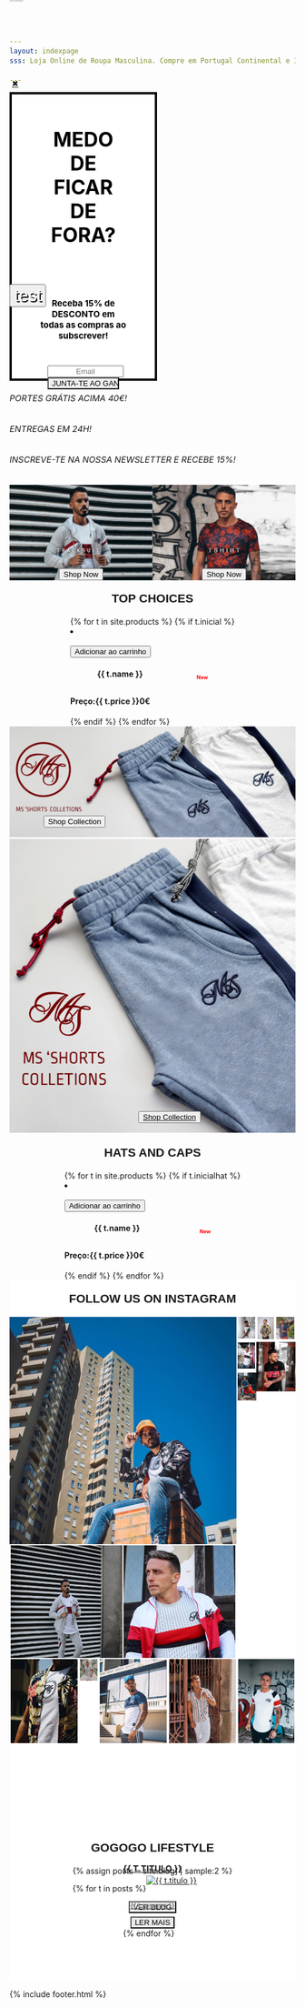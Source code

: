 ```yaml
---
layout: indexpage
sss: Loja Online de Roupa Masculina. Compre em Portugal Continental e Ilhas T-shirts, Camisas, Polos, Casacos e muito mais. Portes grátis para compras superiores a 40€. Encontre a roupa da moda que procura! 

---
```

<div class="popcontain" style="width:100%;">
 <div class="row pop-up" style="width: 50%;">
        <div class="box small-6 large-centered" style="display: flex;
        flex-direction: column;width: 100%;justify-content: center; height: 500px;background-color: white; border: 4px solid black;">
            <a href="#" class="close-button">&#10006;</a>
        <h2 class="textbot sete" style="width:60%;font-size:35px; color: black;align-self: center;padding: 20px 20px 20px 20px;text-align: center;">MEDO DE FICAR DE FORA?</h2>
        <h2 class="textbot" style="width:60%;font-size:15px; color: black;align-self: center;padding: 20px 20px 20px 20px;text-align: center;">Receba <bold>15% de DESCONTO</bold> em todas as compras ao subscrever!</h2>
<form action="/obrigado" class="newsletter" style="margin-bottom: 10px; margin-top: 10px;align-self: center;width:50%;display: flex;flex-direction: column;" name="contact" method="POST" data-netlify="true">
    <input class="placek" style="width:100%;text-align: center;" type="email" name="contact" placeholder="Email">
    <input  style="text-align: center;-webkit-appearance: none;" class="certosoquenao" type="submit" name="contact" value="JUNTA-TE AO GANG!">
</form>  
        </div>
    </div>
</div>


<div id="overlay" class="cover blur-in">
    <div id="slider" style="display: block;">
  <div>
    <h6 class="textflow" style="font-size: 15px;">PORTES GRÁTIS ACIMA 40€!</h6> 
  </div>
  <div>
    <h6 class="textflow" style="font-size: 15px;">ENTREGAS EM 24H!</h6>
  </div>
  <div>
    <h6 class="textflow" style="font-size: 15px;">INSCREVE-TE NA NOSSA NEWSLETTER E RECEBE 15%!</h6>  
  </div>
                
</div> 
<h1 style="font-size: 1px;z-index: -200; position: absolute; top: 0;">GOGOGO Store - Loja Online de Roupa Masculina</h1>
<div class="wrapper">
  <div class="carousel">
    <div class="inner" style="">
<a href="{{ site.url }}/saldos" class="slide active">
  <div class="slidek">
  <button class="newcl" style="font-family: 'Montserrat', sans-serif;
    position: absolute;
    top: 500px;
    color: white;
    display: flex;
    text-align: center;
    align-items: center;font-size: 30px;justify-content: center;text-shadow: 2px 2px black;">test</button></div></a>
<a href="{{ site.url }}/camisas" class="slide">
  <p class="newcl" style="font-family: 'Montserrat', sans-serif;
    height: 100vh;
    position: absolute;
    top: -50px;
    color: white;
    width: 100%;
    display: flex;
    text-align: center;
    align-items: center;font-size: 30px;justify-content: center;text-shadow: 2px 2px black;"></p>
<p class="bottext" style="font-family: 'Playfair Display', serif;
    height: 100vh;
    position: absolute;
    top: 0;
    color: white;
    width: 100%;
    display: flex;
    text-align: center;
    align-items: center;font-size: 60px;justify-content: center;text-shadow: 2px 2px black;"></p></a>
    <a href="{{ site.url }}/camisas" class="slide">
  <p class="newcl" style="font-family: 'Montserrat', sans-serif;
  font-weight: thin !important;
    height: 100vh;
    position: absolute;
    top: -50px;
    color: white;
    width: 100%;
    display: flex;
    text-align: center;
    align-items: center;font-size: 30px;justify-content: center;"></p>
<p class="bottext" style="font-family: 'Playfair Display', serif;
    height: 100vh;
    position: absolute;
    top: 0;
    color: white;
    width: 100%;
    display: flex;
    text-align: center;
    align-items: center;font-size: 60px;justify-content: center;"></p></a>
    </div>

  </div>
</div>
<div class="themiddle" style="display: flex; width: 100%;">
<a style="" href="{{ site.url }}/fatosdetreino">
  <div style="display: flex; position: relative;">
  <img style="align-self: center; width: 100%; height: ;" src="/assets/images/trash.jpg">
  <div style="position: absolute; display: flex; justify-content: flex-end; flex-direction: column; height: 100%; width: 100%;"><button class="submite" style="align-self: center;" onclick="location.href='{{ site.url }}/fatosdetreino/'">Shop Now</button>
  </div>
</div>
</a>
<a href="{{ site.url }}/tshirts">
  <div style="display: flex; position: relative;">
  <img style="align-self: center; width: 100%; height: ;" src="/assets/images/fotobaixosegundamo.jpg">
 <div style="position: absolute; display: flex; justify-content: flex-end; flex-direction: column; height: 100%; width: 100%;"><button class="submite" style="align-self: center;" onclick="location.href='{{ site.url }}/tshirts/'">Shop Now</button>
  </div>
</div>
</a>
</div>
<h2 style="  text-align: center;text-transform: uppercase;margin: 20px 0 20px 0;     font-family: 'Ropa Sans', sans-serif !important;
">TOP CHOICES</h2>
<div style="    justify-content: center; display: flex;" class="sliderx" id="sliderx">
<div class="displayprod slidex" id="slidex" style="">
  {% for t in site.products %}
  {% if t.inicial %}
   <li data-oozer-filter="{{ t.att }} {{ t.color[0] }} {{ t.color[1] }} {{ t.discrip }}" class="prod item">
  <div class="productplace" >
  <a href="{{ site.url }}/products/{{ t.categoria }}/{{ t.att }}/{{ t.link }}"><img class="productimage" src="{{ t.image }}" data-src="{{ t.image }}" data-hover="{{ t.sec }}" alt=""></a>
    <div class="btn">
      <button class="snipcart-add-item thisbtn"
    data-item-id="{{ t.id }}"
    data-item-name="{{ t.name }}"
    data-item-price="{{ t.price }}"
    data-item-weight="{{ t.weight }}"
    data-item-custom2-name="Tamanho"
    data-item-custom2-options="S|M|L|XL"
    data-item-custom2-required="true"
    data-item-custom3-name="Cor"
    data-item-custom3-options="{{ t.color[0] }}"
    data-item-custom3-required="True"
    data-item-quantity="1"
    data-item-url="{{ site.url }}/products/{{ t.categoria }}/{{ t.att }}/{{ t.link }}"
    data-item-description="{{ t.gene }}"
    data-item-image="{{ t.image }}">
    Adicionar ao carrinho   
</button>
<h4 class="h4name" style="display: flex;justify-content: space-around;" data-position="{{ t.price }}">{{ t.name }}<p style="color:red;font-size: 9px;">New</p></h4>
      <h4 class="h4price" data-position="{{ t.price }}">Preço:{{ t.price }}0€</h4>
  {% endif %}
  {% endfor %}
</div>
</div>
</li>
</div>
</div>


<a class="botdis" onclick="location.href='{{ site.url }}/calcoes/'" style="z-index: 2; width: 100%;">
    <div style="display: flex; position: relative;">
  <img onclick="location.href='{{ site.url }}/calcoes/'" style="align-self: center; width: 100%;" src="/assets/images/olaomeunomearnaldo.jpg">
   <div style="position: absolute; display: flex; justify-content: flex-end; flex-direction: column; height: 100%; width: 100%;"><a href="{{ site.url }}/calcoes/" style="z-index: 3;"><button class="submite mobks" style="z-index: 3; align-self: flex-start; margin: 0 0 20px 60px;" onclick="location.href='{{ site.url }}/calcoes/'">Shop Collection</button></a>
  </div>
</div>
</a>

<a class="botmob" onclick="location.href='{{ site.url }}/calcoes/'" style="z-index: 2; width: 100%;">
    <div style="display: flex; position: relative;">
  <img onclick="location.href='{{ site.url }}/calcoes/'" style="align-self: center; width: 100%;" src="/assets/images/olaomeunomearnaldomo.jpg">
   <div style="position: absolute; display: flex; justify-content: flex-end; flex-direction: column; height: 100%; width: 100%;"><a href="{{ site.url }}/calcoes/" style="z-index: 3; display: flex;
    justify-content: center;"><button class="another submite" style="z-index: 3; align-self: flex-start; margin: 0 0 20px 60px;" onclick="location.href='{{ site.url }}/calcoes/'">Shop Collection</button></a>
  </div>
</div>
</a>

<h2 style="  text-align: center;text-transform: uppercase;margin: 20px 0 20px 0;     font-family: 'Ropa Sans', sans-serif !important;
">Hats and Caps</h2>
<div style="    justify-content: center; display: flex;" class="sliderx" id="sliderx">
<div class="displayprod slidex" id="slidex" style="">
  {% for t in site.products %}
  {% if t.inicialhat %}
   <li data-oozer-filter="{{ t.att }} {{ t.color[0] }} {{ t.color[1] }} {{ t.discrip }}" class="prod item">
  <div class="productplace" >
  <a href="{{ site.url }}/products/{{ t.categoria }}/{{ t.att }}/{{ t.link }}"><img class="productimage" src="{{ t.image }}" data-src="{{ t.image }}" data-hover="{{ t.sec }}" alt=""></a>
    <div class="btn">
      <button class="snipcart-add-item thisbtn"
    data-item-id="{{ t.id }}"
    data-item-name="{{ t.name }}"
    data-item-price="{{ t.price }}"
    data-item-weight="{{ t.weight }}"
    data-item-custom2-name="Tamanho"
    data-item-custom2-options="S|M|L|XL"
    data-item-custom2-required="true"
    data-item-custom3-name="Cor"
    data-item-custom3-options="{{ t.color[0] }}"
    data-item-custom3-required="True"
    data-item-quantity="1"
    data-item-url="{{ site.url }}/products/{{ t.categoria }}/{{ t.att }}/{{ t.link }}"
    data-item-description="{{ t.gene }}"
    data-item-image="{{ t.image }}">
    Adicionar ao carrinho   
</button>
<h4 class="h4name" style="display: flex;justify-content: space-around;" data-position="{{ t.price }}">{{ t.name }}<p style="color:red;font-size: 9px;">New</p></h4>
      <h4 class="h4price" data-position="{{ t.price }}">Preço:{{ t.price }}0€</h4>
  {% endif %}
  {% endfor %}
</div>
</div>
</li>
</div>
</div>



<div class="instagramdesk" style=" flex-wrap: wrap; width: 100%; justify-content: space-between; display: flex;">

<div style="   background-color: white;
    justify-content: center;
    align-items: center;
    width: 100%; display: flex;  flex-direction: column;">
  <h2 style="  text-align: center;text-transform: uppercase;margin: 20px 0 20px 0;     font-family: 'Ropa Sans', sans-serif !important;
">FOLLOW US ON INSTAGRAM</h2>

<div style="display: flex; flex-direction: column;">
  <div style="display: flex; width: 100%">

<div style="display: flex; flex-direction: column;">

<div style=" flex-direction: column; position: relative; flex-shrink: 0; overflow: hidden; width: 400px; height: 400px;" >
  <a  href="https://www.instagram.com/p/Bz8I1xElxx9/"><img class="instsapic" style="width: 100%;" src="assets/images/chamine.jpg"></a>
</div>

<div style="display: flex; flex-direction: column;">

<div style="display: flex; flex-direction: column;">

  <div style="display: flex;">

<div style=" margin: 2px 0 2px 2px; position: relative;  overflow: hidden; width: 197px; height: 198px;" >
  <a  href="https://www.instagram.com/p/B0GYDfelwlN/"><img class="instsapic" style="width: 100%;" src="assets/images/fatodet.jpg"></a>
</div>

<div style=" margin: 2px 0 2px 2px; position: relative;  overflow: hidden; width: 197px; height: 198px;" >
  <a  href="https://www.instagram.com/p/BzK84DcH8mX/"><img class="instsapic" style="width: 100%;" src="assets/images/freddecasaco.jpg"></a>
</div>

</div>



</div>

</div>


</div>


<div style="display: flex; flex-direction: column;">

<div style=" margin: 0 2px 2px 2px; position: relative; overflow: hidden;   width: auto;
  height: auto; max-width: 197px; max-height: 198px;" >
  <a  href="https://www.instagram.com/p/ByFU_RwHLeA/"><img class="instsapic" style="width: 100%;" src="assets/images/italiaaaa.jpg"></a>
</div>


<div style=" margin: 2px; position: relative; overflow: hidden;   width: auto;
  height: auto; max-width: 197px; max-height: 198px;" >
  <a  href="https://www.instagram.com/p/ByIH38on-qr/"><img class="instsapic" style="width: 100%;" src="assets/images/polix.jpg"></a>
</div>


<div style=" margin: 2px 0 2px 2px; position: relative;  overflow: hidden;  width: auto;
  height: auto;  max-width: 197px; max-height: 198px;" >
  <a  href="https://www.instagram.com/p/BykOInEH38p/"><img class="instsapic" style="width: 100%;" src="assets/images/motasmotas.jpg"></a>
</div>


</div>


<div class="nothing" style="display: flex; flex-direction: column;">


<div style="display: flex;">

<div style=" margin: 0 2px 2px 2px;  position: relative; overflow: hidden;   width: auto;
  height: auto;  max-width: 197px; max-height: 198px;" >
  <a  href="https://www.instagram.com/p/BxujlFhnr6n/"><img class="instsapic" style="width: 100%;" src="assets/images/fred.jpg"></a>
</div>

<div style="  margin: 0 2px 2px 2px;  position: relative; overflow: hidden;   width: auto;
  height: auto; max-width: 197px; max-height: 198px;" >
  <a  href="https://www.instagram.com/p/BzsRtLBnrEV/"><img class="instsapic" style="width: 100%;" src="assets/images/tulio.jpg"></a>

</div>
</div>

<div style="  position: relative;  overflow: hidden;  width: auto;
  height: auto; max-width: 400px; max-height: 400px;" >
  <a  href="https://www.instagram.com/p/By0CBMyndwE/"><img class="instsapic" style="width: 100%;" src="assets/images/roseblack.jpg"></a>
</div>


</div>
</div>
<div style="display: flex;">

<div style="  margin: 0 2px 2px 2px;  position: relative; overflow: hidden;   width: auto;
  height: auto; max-width: 197px; max-height: 198px;" >
  <a  href="https://www.instagram.com/p/Bz0c_e7Fatn/"><img class="instsapic" style="width: 100%;" src="assets/images/closeup.jpg"></a>
</div>


<div style="  margin: 0 2px 2px 2px;  position: relative; overflow: hidden; width: 197px; height: 198px;" >
  <a  href="https://www.instagram.com/p/Byu6uJzHl6x/"><img class="instsapic" style="width: 100%;" src="assets/images/thetulio.jpg"></a>
</div>


<div style="  margin: 0 2px 2px 2px;  position: relative; overflow: hidden;   width: auto;
  height: auto; max-width: 197px; max-height: 198px;" >
  <a  href="https://www.instagram.com/p/Bz-6qkelrLY/"><img class="instsapic" style="width: 100%;" src="assets/images/casino.jpg"></a>
</div>


<div style="  margin: 0 2px 2px 2px;  position: relative; overflow: hidden;  width: auto;
  height: auto; max-width: 197px; max-height: 198px;" >
  <a  href="https://www.instagram.com/p/B0TYTw2lNqn/"><img class="instsapic" style="width: 100%;" src="assets/images/reil.jpg"></a>
</div>

<div style="  margin: 0 2px 2px 2px;  position: relative; overflow: hidden;  width: auto;
  height: auto; max-width: 197px; max-height: 198px;" >
  <a  href="https://www.instagram.com/p/ByVIfsnHVc7/"><img class="instsapic" style="width: 100%;" src="assets/images/beststar.jpg"></a>
</div>

<div>

</div>

</div>

</div>
</div>
<div style="    padding: 100px; width: 100%;   flex-direction: column; display: flex; background-color: white;">
<h2 style="  text-align: center;text-transform: uppercase;margin: 20px 0 20px 0;  display: block;   font-family: 'Ropa Sans', sans-serif !important;
">GOGOGO LIFESTYLE</h2>



<div style="position: relative;">

<div style="display: flex; flex-wrap: wrap;     justify-content: center;">
 {% assign posts = site.blog] | sample:2 %}

{% for t in posts %}

<a style="width: 50%;" href="{{ site.url }}/blog/{{ t.link }}">
  <img style="width: 100%;" class="" src="{{ t.img }}" alt="{{ t.titulo }}">
</a>
<div style="position: absolute; z-index: 20; display: flex; justify-content: center; align-self: center; flex-direction: column; margin-top: 20px;">
    <div style=" font-size: 10px;    font-size: 10px; flex-direction: column; margin-top: 20px;
    display: flex;
    flex-direction: column;
    justify-content: center;
    align-items: center;" class="">
      <a href="{{ site.url }}/blog/{{ t.link }}"><h2 class="" style="text-transform: uppercase;">{{ t.titulo }}</h2></a>
           <a style="margin-top: 20px;" href="{{ site.url }}/blog/{{ t.link }}"> <h3 class="" style="color: gray;">{{ t.resumo }}</h3></a>
    </div>
    <div style="display: flex; justify-content: center;">
    <a href="{{ site.url }}/blog/{{ t.link }}" style="z-index: 3;"><button class="submite mobks" style="background-color: #E8E8E8; z-index: 3; align-self: flex-start; " onclick="location.href='{{ site.url }}/blog/{{ t.link }}'">LER MAIS</button></a>
  </div>
{% endfor %}
</div>
</div>
</div>
    <div style="display: flex; justify-content: center;">
    <a href="{{ site.url }}/blog" style="z-index: 3;"><button class="submite mobks" style="background-color: #E8E8E8; z-index: 3; align-self: flex-start; " onclick="location.href='{{ site.url }}/blog'">VER BLOG</button></a>
  </div>
</div>

</div>

<div class="instagrammobile" style="flex-wrap: wrap; display: none;">
<div class="" style="   background-color: #f1f1f1;
    justify-content: center;
    align-items: center;
    width: 100%; display: flex;  flex-direction: column;">


  <h2 style="  text-align: center;text-transform: uppercase;margin: 20px 0 20px 0;     font-family: 'Ropa Sans', sans-serif !important;
">FOLLOW US ON INSTAGRAM</h2>


<div style=" flex-direction: column; position: relative; flex-shrink: 0; overflow: hidden;width: 100%;" >
  <a  href="https://www.instagram.com/p/Bz8I1xElxx9/"><img class="instsapic" style="width: 100%;" src="assets/images/chamine.jpg"></a>
</div>

<div class="loletc" style="display: flex; justify-content: center;align-items: center;">

<div style=" position: relative;  overflow: hidden; width: 100%;" >
  <a  href="https://www.instagram.com/p/ByIH38on-qr/"><img class="instsapic" style="width: 100%;" src="assets/images/polix.jpg"></a>
</div>


<div style="  position: relative;  overflow: hidden; width: 120%;" >
  <a  href="https://www.instagram.com/p/BzsRtLBnrEV/"><img class="instsapic" style="width: 100%;" src="assets/images/tulio.jpg"></a>
</div>



</div>


<div style="  position: relative;  overflow: hidden; width: 100%;" >
  <a  href="https://www.instagram.com/p/By0CBMyndwE/"><img class="instsapic" style="width: 100%;" src="assets/images/roseblack.jpg"></a>
</div>


</div>

<div style="      flex-direction: column;  padding: 35px; width: 100%;   flex-direction: column; display: flex; background-color: white;">
<h2 style="  text-align: center;text-transform: uppercase;margin: 0px 0 20px 0;  display: block;   font-family: 'Ropa Sans', sans-serif !important;
">GOGOGO LIFESTYLE</h2>


<div style="position: relative;">

<div style="display: flex; flex-wrap: wrap;     justify-content: center;">
 {% assign posts = site.blog] | sample:2 %}

{% for t in posts %}

<a style="width: 100%;" href="{{ site.url }}/blog/{{ t.link }}">
  <img style="width: 100%;" class="" src="{{ t.img }}" alt="{{ t.titulo }}">
</a>
<div style="position: absolute; z-index: 20; display: flex; justify-content: center; align-self: center; flex-direction: column; margin-top: 40px;">
    <div style=" font-size: 10px;    font-size: 10px; flex-direction: column; margin-top: 40px;
    display: flex;
    flex-direction: column;
    justify-content: center;
    align-items: center;" class="">
      <a href="{{ site.url }}/blog/{{ t.link }}"><h2 class="" style="text-transform: uppercase;">{{ t.titulo }}</h2></a>
                 <a style="margin-top: 20px;" href="{{ site.url }}/blog/{{ t.link }}"> <h3 class="" style="color: gray;">{{ t.dia }}</h3></a>
           <a style="margin-top: 20px;" href="{{ site.url }}/blog/{{ t.link }}"> <h3 class="" style="text-align: center; color: gray;">{{ t.resumo }}</h3></a>
    </div>
    <div style="display: flex; justify-content: center;">
    <a href="{{ site.url }}/blog/{{ t.link }}" style="z-index: 3;"><button class="submite " style="background-color: #E8E8E8; z-index: 3; align-self: flex-start; " onclick="location.href='{{ site.url }}/blog/{{ t.link }}'">LER MAIS</button></a>
  </div>
{% endfor %}
</div>
</div>
</div>
    <div style="display: flex; justify-content: center;     margin-top: 40px;">
    <a href="{{ site.url }}/blog" style="z-index: 3;"><button class="submite " style="background-color: #E8E8E8; z-index: 3; align-self: flex-start; " onclick="location.href='{{ site.url }}/blog'">VER BLOG</button></a>
  </div>
</div>

</div>


<div style="background-color: white; width: 100%; height: 20px;" ></div>


{% include footer.html %}
</div>
